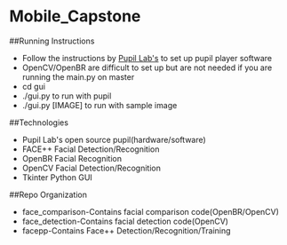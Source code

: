 # Mobile\_Capstone

##Running Instructions
* Follow the instructions by [Pupil Lab's](https://github.com/pupil-labs/pupil/wiki/Setup#run-from-source) to set up pupil player software
* OpenCV/OpenBR are difficult to set up but are not needed if you are running the main.py on master
* cd gui
* ./gui.py to run with pupil 
* ./gui.py [IMAGE] to run with sample image

##Technologies
* Pupil Lab's open source pupil(hardware/software)
* FACE++ Facial Detection/Recognition
* OpenBR Facial Recognition
* OpenCV Facial Detection/Recognition
* Tkinter Python GUI

##Repo Organization
* face\_comparison-Contains facial comparison code(OpenBR/OpenCV)
* face\_detection-Contains facial detection code(OpenCV)
* facepp-Contains Face++ Detection/Recognition/Training


